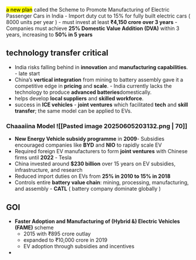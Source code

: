 <mark style="background: FFFF2E;">a new plan</mark> called the Scheme to Promote Manufacturing of Electric Passenger Cars in India
	- Import duty cut to 15% for fully built electric cars ( 8000 units per year )
	- must invest at least **₹4,150 crore over 3 years**
	- Companies must achieve **25% Domestic Value Addition (DVA)** within 3 years, increasing to **50% in 5 years**


## **technology transfer critical**

- India risks falling behind in **innovation** and **manufacturing capabilities**. - late start
- China’s **vertical integration** from mining to battery assembly gave it a competitive edge in **pricing** and **scale**. - India currently lacks the technology to produce **advanced batteries**domestically.
- helps develop **local suppliers** and **skilled workforce**.
- success in **ICE vehicles** - **joint ventures** which facilitated **tech** and **skill transfer**; the same model can be applied to EVs.

### Chaaaiina Model ![[Pasted image 20250605203132.png | 70]]

- **New Energy Vehicle subsidy programme** in **2009**- Subsidies encouraged companies like **BYD** and **NIO** to rapidly scale EV
- Required foreign EV manufacturers to form **joint ventures** with Chinese firms until **2022** - Tesla
- China invested around **$230 billion** over 15 years on EV subsidies, infrastructure, and research
- Reduced import duties on EVs from **25% in 2010 to 15% in 2018**
- Controls entire **battery value chain**: mining, processing, manufacturing, and assembly - **CATL** ( battery company dominate globally )

## GOI

- **Faster Adoption and Manufacturing of (Hybrid &) Electric Vehicles (FAME)** scheme
	- 2015 with ₹895 crore outlay
	- expanded to ₹10,000 crore in 2019
	- EV adoption through subsidies and incentives
- 
 